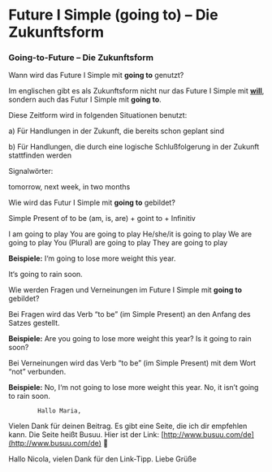 # Future I Simple (going to) – Die Zukunftsform

[](http://www.jabbalab.com/blog/wp-content/uploads/2011/12/goingto1.jpg)

### Going-to-Future – Die Zukunftsform

Wann wird das Future I Simple mit **going to** genutzt?

Im englischen gibt es als Zukunftsform nicht nur das Future I Simple mit [**will**](http://www.jabbalab.com/blog/2905/future-tense-die-zukunftsform), sondern auch das Futur I Simple mit **going to**. 

Diese Zeitform wird in folgenden Situationen benutzt:

a) Für Handlungen in der Zukunft, die bereits schon geplant sind

b) Für Handlungen, die durch eine logische Schlußfolgerung in der Zukunft stattfinden werden

Signalwörter:

tomorrow, next week, in two months

Wie wird das Futur I Simple mit **going to** gebildet?

Simple Present of to be (am, is, are) + goint to + Infinitiv

I am going to play
You are going to play
He/she/it is going to play
We are going to play
You (Plural) are going to play
They are going to play

**Beispiele:**
I‘m going to lose more weight this year.

It‘s going to rain soon.

Wie werden Fragen und Verneinungen im Future I Simple mit **going to** gebildet?

Bei Fragen wird das Verb “to be” (im Simple Present) an den Anfang des Satzes gestellt.

**Beispiele:**
Are you going to lose more weight this year?
Is it going to rain soon?

Bei Verneinungen wird das Verb “to be” (im Simple Present) mit dem Wort “not” verbunden.

**Beispiele:**
No, I‘m not going to lose more weight this year.
No, it isn’t going to rain soon.

                    


        
        
            Hallo Maria,
Vielen Dank für deinen Beitrag. Es gibt eine Seite, die ich dir empfehlen kann. Die Seite heißt Busuu. Hier ist der Link: [http://www.busuu.com/de](http://www.busuu.com/de) 🙂

        

    


Hallo Nicola,
vielen Dank für den Link-Tipp.
Liebe Grüße

